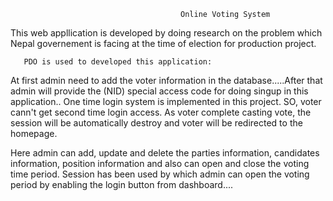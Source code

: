                                           Online Voting System 
 This web appllication is developed by doing research on the problem which Nepal governement is facing at the time of election for production project.
 
 
       PDO is used to developed this application:
At first admin need to add the voter information in the database.....After that admin will provide the (NID) special access code for doing singup in this application..
One time login system is implemented in this project. SO, voter cann't get second time login access. 
As voter complete casting vote, the session will be automatically destroy and voter will be redirected to the homepage.

Here admin can add, update and delete the parties information, candidates information, position information and also can open and close the voting time period.
Session has been used by which admin can open the voting period by enabling the login button from dashboard....
